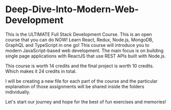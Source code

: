 # Deep-Dive-Into-Modern-Web-Development
This is the ULTIMATE Full Stack Development Course. This is an open course that you can do NOW! Learn React, Redux, Node.js, MongoDB, GraphQL and TypeScript in one go! This course will introduce you to modern JavaScript-based web development. The main focus is on building single page applications with ReactJS that use REST APIs built with Node.js.

This course is worth 14 credits and the final project is worth 10 credits. Which makes it 24 credits in total.

I will be creating a new file for each part of the course and the particular explanation of those assignments will be shared inside the folders individually.

Let's start our journey and hope for the best of fun exercises and memories!
